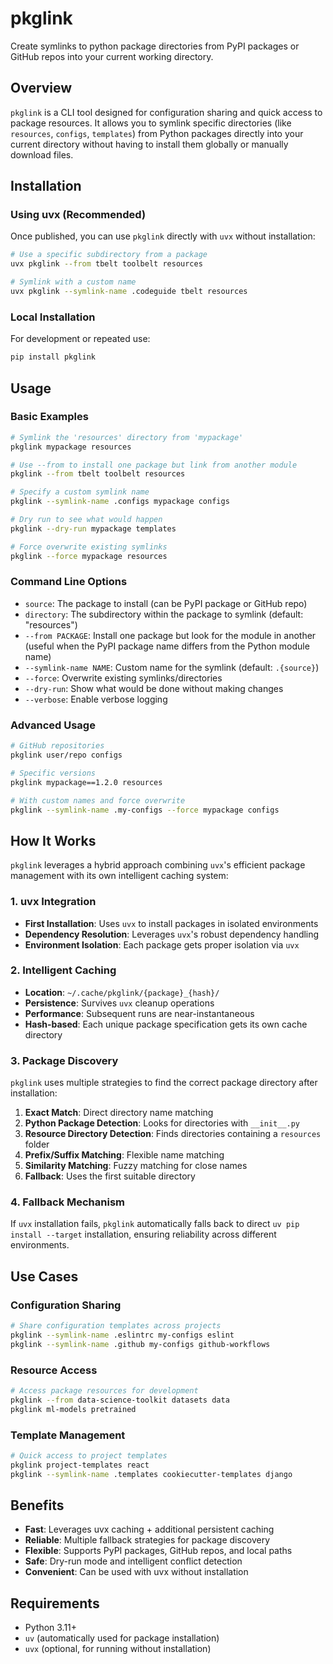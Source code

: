 # pkglink

Create symlinks to python package directories from PyPI packages or GitHub repos
into your current working directory.

## Overview

`pkglink` is a CLI tool designed for configuration sharing and quick access to
package resources. It allows you to symlink specific directories (like
`resources`, `configs`, `templates`) from Python packages directly into your
current directory without having to install them globally or manually download
files.

## Installation

### Using uvx (Recommended)

Once published, you can use `pkglink` directly with `uvx` without installation:

```bash
# Use a specific subdirectory from a package
uvx pkglink --from tbelt toolbelt resources

# Symlink with a custom name
uvx pkglink --symlink-name .codeguide tbelt resources
```

### Local Installation

For development or repeated use:

```bash
pip install pkglink
```

## Usage

### Basic Examples

```bash
# Symlink the 'resources' directory from 'mypackage'
pkglink mypackage resources

# Use --from to install one package but link from another module
pkglink --from tbelt toolbelt resources

# Specify a custom symlink name
pkglink --symlink-name .configs mypackage configs

# Dry run to see what would happen
pkglink --dry-run mypackage templates

# Force overwrite existing symlinks
pkglink --force mypackage resources
```

### Command Line Options

- `source`: The package to install (can be PyPI package or GitHub repo)
- `directory`: The subdirectory within the package to symlink (default:
  "resources")
- `--from PACKAGE`: Install one package but look for the module in another
  (useful when the PyPI package name differs from the Python module name)
- `--symlink-name NAME`: Custom name for the symlink (default: `.{source}`)
- `--force`: Overwrite existing symlinks/directories
- `--dry-run`: Show what would be done without making changes
- `--verbose`: Enable verbose logging

### Advanced Usage

```bash
# GitHub repositories
pkglink user/repo configs

# Specific versions
pkglink mypackage==1.2.0 resources

# With custom names and force overwrite
pkglink --symlink-name .my-configs --force mypackage configs
```

## How It Works

`pkglink` leverages a hybrid approach combining `uvx`'s efficient package
management with its own intelligent caching system:

### 1. uvx Integration

- **First Installation**: Uses `uvx` to install packages in isolated
  environments
- **Dependency Resolution**: Leverages `uvx`'s robust dependency handling
- **Environment Isolation**: Each package gets proper isolation via `uvx`

### 2. Intelligent Caching

- **Location**: `~/.cache/pkglink/{package}_{hash}/`
- **Persistence**: Survives `uvx` cleanup operations
- **Performance**: Subsequent runs are near-instantaneous
- **Hash-based**: Each unique package specification gets its own cache directory

### 3. Package Discovery

`pkglink` uses multiple strategies to find the correct package directory after
installation:

1. **Exact Match**: Direct directory name matching
2. **Python Package Detection**: Looks for directories with `__init__.py`
3. **Resource Directory Detection**: Finds directories containing a `resources`
   folder
4. **Prefix/Suffix Matching**: Flexible name matching
5. **Similarity Matching**: Fuzzy matching for close names
6. **Fallback**: Uses the first suitable directory

### 4. Fallback Mechanism

If `uvx` installation fails, `pkglink` automatically falls back to direct
`uv pip install --target` installation, ensuring reliability across different
environments.

## Use Cases

### Configuration Sharing

```bash
# Share configuration templates across projects
pkglink --symlink-name .eslintrc my-configs eslint
pkglink --symlink-name .github my-configs github-workflows
```

### Resource Access

```bash
# Access package resources for development
pkglink --from data-science-toolkit datasets data
pkglink ml-models pretrained
```

### Template Management

```bash
# Quick access to project templates
pkglink project-templates react
pkglink --symlink-name .templates cookiecutter-templates django
```

## Benefits

- **Fast**: Leverages uvx caching + additional persistent caching
- **Reliable**: Multiple fallback strategies for package discovery
- **Flexible**: Supports PyPI packages, GitHub repos, and local paths
- **Safe**: Dry-run mode and intelligent conflict detection
- **Convenient**: Can be used with uvx without installation

## Requirements

- Python 3.11+
- `uv` (automatically used for package installation)
- `uvx` (optional, for running without installation)
